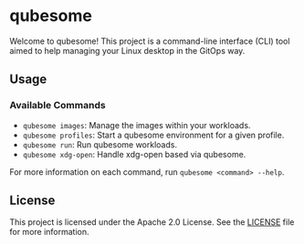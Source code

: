 # qubesome

Welcome to qubesome! This project is a command-line interface (CLI) tool aimed to help managing your Linux desktop in the GitOps way.

## Usage

### Available Commands

- `qubesome images`: Manage the images within your workloads.
- `qubesome profiles`: Start a qubesome environment for a given profile.
- `qubesome run`: Run qubesome workloads.
- `qubesome xdg-open`: Handle xdg-open based via qubesome.

For more information on each command, run `qubesome <command> --help`.

## License

This project is licensed under the Apache 2.0 License. See the [LICENSE](LICENSE) file for more information.
